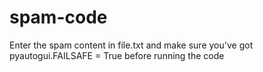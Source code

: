 # spam-code
Enter the spam content in file.txt and make sure you've got pyautogui.FAILSAFE = True before running the code
